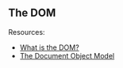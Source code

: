 ## The DOM

Resources:
* [What is the DOM?](https://css-tricks.com/dom/)
* [The Document Object Model](http://eloquentjavascript.net/13_dom.html)